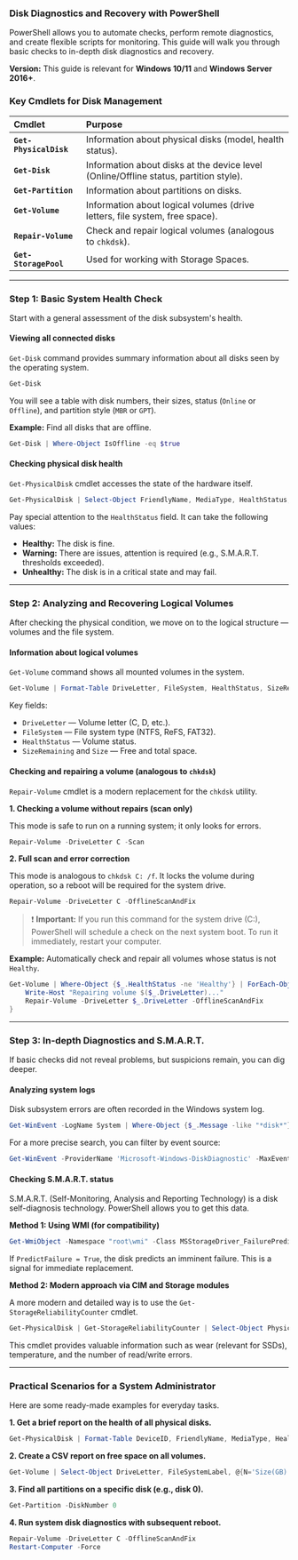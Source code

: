 ### Disk Diagnostics and Recovery with PowerShell

PowerShell allows you to automate checks, perform remote diagnostics, and create flexible scripts for monitoring. This guide will walk you through basic checks to in-depth disk diagnostics and recovery.

**Version:** This guide is relevant for **Windows 10/11** and **Windows Server 2016+**.

### Key Cmdlets for Disk Management

| Cmdlet | Purpose |
| :--- | :--- |
| **`Get-PhysicalDisk`** | Information about physical disks (model, health status). |
| **`Get-Disk`** | Information about disks at the device level (Online/Offline status, partition style). |
| **`Get-Partition`** | Information about partitions on disks. |
| **`Get-Volume`** | Information about logical volumes (drive letters, file system, free space). |
| **`Repair-Volume`** | Check and repair logical volumes (analogous to `chkdsk`). |
| **`Get-StoragePool`** | Used for working with Storage Spaces. |

---

### Step 1: Basic System Health Check

Start with a general assessment of the disk subsystem's health.

#### Viewing all connected disks

`Get-Disk` command provides summary information about all disks seen by the operating system.

```powershell
Get-Disk
```

You will see a table with disk numbers, their sizes, status (`Online` or `Offline`), and partition style (`MBR` or `GPT`).

**Example:** Find all disks that are offline.
```powershell
Get-Disk | Where-Object IsOffline -eq $true
```

#### Checking physical disk health

`Get-PhysicalDisk` cmdlet accesses the state of the hardware itself.

```powershell
Get-PhysicalDisk | Select-Object FriendlyName, MediaType, HealthStatus, OperationalStatus
```
Pay special attention to the `HealthStatus` field. It can take the following values:
*   **Healthy:** The disk is fine.
*   **Warning:** There are issues, attention is required (e.g., S.M.A.R.T. thresholds exceeded).
*   **Unhealthy:** The disk is in a critical state and may fail.

---

### Step 2: Analyzing and Recovering Logical Volumes

After checking the physical condition, we move on to the logical structure — volumes and the file system.

#### Information about logical volumes

`Get-Volume` command shows all mounted volumes in the system.

```powershell
Get-Volume | Format-Table DriveLetter, FileSystem, HealthStatus, SizeRemaining, Size
```

Key fields:
*   `DriveLetter` — Volume letter (C, D, etc.).
*   `FileSystem` — File system type (NTFS, ReFS, FAT32).
*   `HealthStatus` — Volume status.
*   `SizeRemaining` and `Size` — Free and total space.

#### Checking and repairing a volume (analogous to `chkdsk`)

`Repair-Volume` cmdlet is a modern replacement for the `chkdsk` utility.

**1. Checking a volume without repairs (scan only)**

This mode is safe to run on a running system; it only looks for errors.

```powershell
Repair-Volume -DriveLetter C -Scan
```

**2. Full scan and error correction**

This mode is analogous to `chkdsk C: /f`. It locks the volume during operation, so a reboot will be required for the system drive.

```powershell
Repair-Volume -DriveLetter C -OfflineScanAndFix
```

> ❗️ **Important:** If you run this command for the system drive (C:), PowerShell will schedule a check on the next system boot. To run it immediately, restart your computer.

**Example:** Automatically check and repair all volumes whose status is not `Healthy`.

```powershell
Get-Volume | Where-Object {$_.HealthStatus -ne 'Healthy'} | ForEach-Object {
    Write-Host "Repairing volume $($_.DriveLetter)..."
    Repair-Volume -DriveLetter $_.DriveLetter -OfflineScanAndFix
}
```

---

### Step 3: In-depth Diagnostics and S.M.A.R.T.

If basic checks did not reveal problems, but suspicions remain, you can dig deeper.

#### Analyzing system logs

Disk subsystem errors are often recorded in the Windows system log.

```powershell
Get-WinEvent -LogName System | Where-Object {$_.Message -like "*disk*"} | Select-Object -First 20
```
For a more precise search, you can filter by event source:
```powershell
Get-WinEvent -ProviderName 'Microsoft-Windows-DiskDiagnostic' -MaxEvents 10
```

#### Checking S.M.A.R.T. status

S.M.A.R.T. (Self-Monitoring, Analysis and Reporting Technology) is a disk self-diagnosis technology. PowerShell allows you to get this data.

**Method 1: Using WMI (for compatibility)**
```powershell
Get-WmiObject -Namespace "root\wmi" -Class MSStorageDriver_FailurePredictStatus
```
If `PredictFailure = True`, the disk predicts an imminent failure. This is a signal for immediate replacement.

**Method 2: Modern approach via CIM and Storage modules**

A more modern and detailed way is to use the `Get-StorageReliabilityCounter` cmdlet.

```powershell
Get-PhysicalDisk | Get-StorageReliabilityCounter | Select-Object PhysicalDisk, Wear, Temperature, ReadErrorsTotal, WriteErrorsTotal
```
This cmdlet provides valuable information such as wear (relevant for SSDs), temperature, and the number of read/write errors.

---

### Practical Scenarios for a System Administrator

Here are some ready-made examples for everyday tasks.

**1. Get a brief report on the health of all physical disks.**
```powershell
Get-PhysicalDisk | Format-Table DeviceID, FriendlyName, MediaType, HealthStatus, OperationalStatus
```

**2. Create a CSV report on free space on all volumes.**
```powershell
Get-Volume | Select-Object DriveLetter, FileSystemLabel, @{N='Size(GB)';E={[math]::Round($_.Size / 1GB, 2)}}, @{N='FreeSpace(GB)';E={[math]::Round($_.SizeRemaining / 1GB, 2)}} | Export-Csv -Path C:\Reports\DiskSpace.csv -NoTypeInformation -Encoding UTF8
```

**3. Find all partitions on a specific disk (e.g., disk 0).**
```powershell
Get-Partition -DiskNumber 0
```

**4. Run system disk diagnostics with subsequent reboot.**
```powershell
Repair-Volume -DriveLetter C -OfflineScanAndFix
Restart-Computer -Force
```
